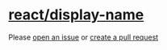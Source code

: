 [react/display-name](https://github.com/yannickcr/eslint-plugin-react/tree/master/docs/rules/display-name.md)
=============================================================================================================
Please [open an issue](https://github.com/professional-js/eslint-config/issues/new)
or [create a pull request](https://github.com/professional-js/eslint-config/edit/main/src/rules-configurations/react/display-name.md)
